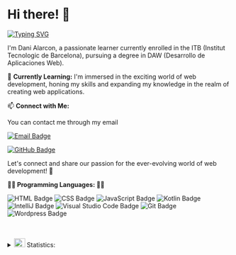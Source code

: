 
<!--
**DaniAlarcon1/DaniAlarcon1** is a ✨ _special_ ✨ repository because its `README.md` (this file) appears on your GitHub profile.

Here are some ideas to get you started:

- 🔭 I’m currently working on ...
- 🌱 I’m currently learning ...
- 👯 I’m looking to collaborate on ...
- 🤔 I’m looking for help with ...
- 💬 Ask me about ...
- 📫 How to reach me: ...
- 😄 Pronouns: ...
- ⚡ Fun fact: ...
-->

# Hi there! 👋

[![Typing SVG](https://readme-typing-svg.demolab.com/?lines=This%20is%20my%20profile)](https://git.io/typing-svg)

I'm Dani Alarcon, a passionate learner currently enrolled in the ITB (Institut Tecnologic de Barcelona), pursuing a degree in DAW (Desarrollo de Aplicaciones Web).

🌱 **Currently Learning:**
I'm immersed in the exciting world of web development, honing my skills and expanding my knowledge in the realm of creating web applications.

📫 **Connect with Me:**

You can contact me through my email

[![Email Badge](https://img.shields.io/badge/Email-111?style=for-the-badge&logo=gmail&logoColor=white)](mailto:daniel.alarcon.7e6@itb.cat)


[![GitHub Badge](https://img.shields.io/badge/github-%2324292e.svg?&style=for-the-badge&logo=github&logoColor=white)](https://github.com/DaniAlarcon1)



Let's connect and share our passion for the ever-evolving world of web development! 🚀


**👨‍💻 Programming Languages: 👨‍💻**

![HTML Badge](https://img.shields.io/badge/HTML5-E34F26?style=for-the-badge&logo=html5&logoColor=white)
![CSS Badge](https://img.shields.io/badge/CSS3-1572B6?style=for-the-badge&logo=css3&logoColor=white)
![JavaScript Badge](https://img.shields.io/badge/JavaScript-F7DF1E?style=for-the-badge&logo=JavaScript&logoColor=white)
![Kotlin Badge](https://img.shields.io/badge/Kotlin-0095D5?&style=for-the-badge&logo=kotlin&logoColor=white)
![IntelliJ Badge](https://img.shields.io/badge/IntelliJ_IDEA-000000.svg?style=for-the-badge&logo=intellij-idea&logoColor=white)
![Visual Studio Code Badge](https://img.shields.io/badge/Visual_Studio_Code-0078D4?style=for-the-badge&logo=visual%20studio%20code&logoColor=white)
![Git Badge](https://img.shields.io/badge/GIT-E44C30?style=for-the-badge&logo=git&logoColor=white)
![Wordpress Badge](https://img.shields.io/badge/Wordpress-21759B?style=for-the-badge&logo=wordpress&logoColor=white)


<br>
<br>
<details>
  <summary><img src="https://media.giphy.com/media/WUlplcMpOCEmTGBtBW/giphy.gif" width="25" height="20"> Statistics:</summary>
   <img align="left" alt="codeSTACKr's GitHub Stats" src="https://github-readme-stats.vercel.app/api/top-langs/?username=Dani-Alarcon&layout=compact" />
   <br />
</details>


